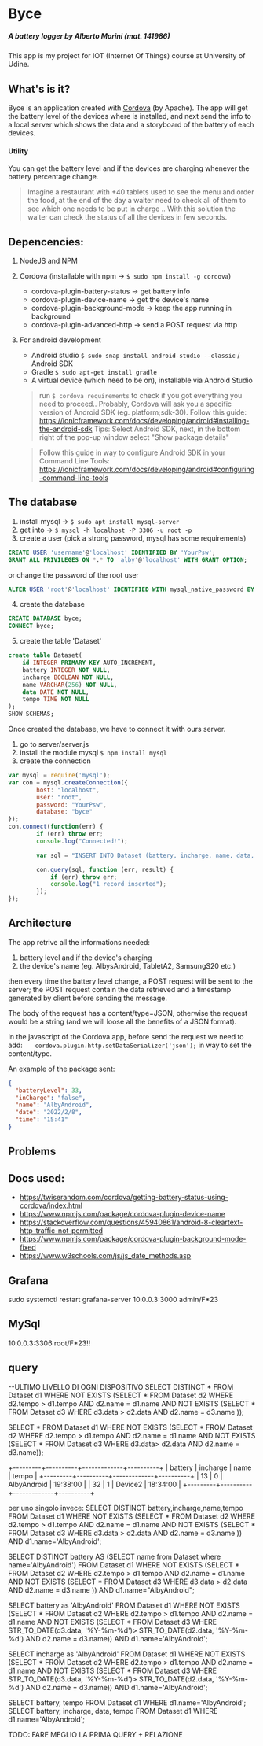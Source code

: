# Byce
##### A battery logger by Alberto Morini (mat. 141986)

This app is my project for IOT (Internet Of Things) course at University of Udine.

## What's is it?
Byce is an application created with <u url="https://cordova.apache.org/">Cordova</u> (by Apache).
The app will get the battery level of the devices where is installed, and next send the info to a local server which shows the data and a storyboard of the battery of each devices.

#### Utility
You can get the battery level and if the devices are charging whenever the battery percentage change.
>Imagine a restaurant with +40 tablets used to see the menu and order the food, at the end of the day a waiter need to check all of them to see which one needs to be put in charge .. With this solution the waiter can check the status of all the devices in few seconds.


## Depencencies:
1. NodeJS and NPM
2. Cordova (installable with npm -> `$ sudo npm install -g cordova`)
    * cordova-plugin-battery-status -> get battery info
    * cordova-plugin-device-name -> get the device's name
    * cordova-plugin-background-mode -> keep the app running in background
    * cordova-plugin-advanced-http -> send a POST request via http

3. For android development
    * Android studio `$ sudo snap install android-studio --classic` / Android SDK
    * Gradle `$ sudo apt-get install gradle`
    * A virtual device (which need to be on), installable via Android Studio

    > run `$ cordova requirements` to check if you got everything you need to proceed.. Probably, Cordova will ask you a specific version of Android SDK (eg. platform;sdk-30).
    Follow this guide: https://ionicframework.com/docs/developing/android#installing-the-android-sdk
    Tips: Select Android SDK, next, in the bottom right of the pop-up window select "Show package details"

    >Follow this guide in way to configure Android SDK in your Command Line Tools: https://ionicframework.com/docs/developing/android#configuring-command-line-tools


## The database
1. install mysql -> `$ sudo apt install mysql-server`
2. get into -> `$ mysql -h localhost -P 3306 -u root -p`
3. create a user (pick a strong password, mysql has some requirements)
```sql
CREATE USER 'username'@'localhost' IDENTIFIED BY 'YourPsw';
GRANT ALL PRIVILEGES ON *.* TO 'alby'@'localhost' WITH GRANT OPTION;
```
or change the password of the root user
```sql
ALTER USER 'root'@'localhost' IDENTIFIED WITH mysql_native_password BY 'YourPsw'
```
4. create the database
```sql
CREATE DATABASE byce;
CONNECT byce;
```
5. create the table 'Dataset'
```sql
create table Dataset(
    id INTEGER PRIMARY KEY AUTO_INCREMENT,
    battery INTEGER NOT NULL,
    incharge BOOLEAN NOT NULL,
    name VARCHAR(256) NOT NULL,
    data DATE NOT NULL,
    tempo TIME NOT NULL
);
SHOW SCHEMAS;
```

Once created the database, we have to connect it with ours server.
1. go to server/server.js
2. install the module mysql `$ npm install mysql`
3. create the connection
```javascript  
var mysql = require('mysql');
var con = mysql.createConnection({
        host: "localhost",
        user: "root",
        password: "YourPsw",    
        database: "byce"
});
con.connect(function(err) {
        if (err) throw err;
        console.log("Connected!");

        var sql = "INSERT INTO Dataset (battery, incharge, name, data, tempo) VALUES (64,true,'AlbyAndroid','2022/03/08','12:34');"

        con.query(sql, function (err, result) {
            if (err) throw err;
            console.log("1 record inserted");
        });
});
```

## Architecture
The app retrive all the informations needed:
1. battery level and if the device's charging
2. the device's name (eg. AlbysAndroid, TabletA2, SamsungS20 etc.)

then every time the battery level change, a POST request will be sent to the server; the POST request contain the data retrieved and a timestamp generated by client before sending the message.

The body of the request has a content/type=JSON, otherwise the request would be a string (and we will loose all the benefits of a JSON format).

In the javascript of the Cordova app, before send the request we need to add: `   cordova.plugin.http.setDataSerializer('json');` in way to set the content/type.


An example of the package sent:
```JSON
{
  "batteryLevel": 33,
  "inCharge": "false",
  "name": "AlbyAndroid",
  "date": "2022/2/8",
  "time": "15:41"
}
```




## Problems


## Docs used:

* https://twiserandom.com/cordova/getting-battery-status-using-cordova/index.html
* https://www.npmjs.com/package/cordova-plugin-device-name
* https://stackoverflow.com/questions/45940861/android-8-cleartext-http-traffic-not-permitted
* https://www.npmjs.com/package/cordova-plugin-background-mode-fixed
* https://www.w3schools.com/js/js_date_methods.asp


## Grafana
sudo systemctl restart grafana-server
10.0.0.3:3000
admin/F*23
## MySql
10.0.0.3:3306
root/F*23!!


## query

--ULTIMO LIVELLO DI OGNI DISPOSITIVO
SELECT DISTINCT * FROM Dataset d1 WHERE NOT EXISTS
 (SELECT * FROM Dataset d2 WHERE d2.tempo > d1.tempo AND d2.name = d1.name AND NOT EXISTS
      (SELECT * FROM Dataset d3 WHERE d3.data > d2.data AND d2.name = d3.name ));


SELECT * FROM Dataset d1 WHERE NOT EXISTS
    (SELECT * FROM Dataset d2 WHERE d2.tempo > d1.tempo  AND d2.name = d1.name AND NOT EXISTS
        (SELECT * FROM Dataset d3 WHERE d3.data> d2.data AND d2.name = d3.name));


+---------+----------+-------------+----------+
| battery | incharge | name        | tempo    |
+---------+----------+-------------+----------+
|      13 |        0 | AlbyAndroid | 19:38:00 |
|      32 |        1 | Device2     | 18:34:00 |
+---------+----------+-------------+----------+

per uno singolo invece:
SELECT DISTINCT battery,incharge,name,tempo FROM Dataset d1 WHERE NOT EXISTS (SELECT * FROM Dataset d2 WHERE d2.tempo > d1.tempo AND d2.name = d1.name AND NOT EXISTS (SELECT * FROM Dataset d3 WHERE d3.data > d2.data AND d2.name = d3.name )) AND d1.name='AlbyAndroid';




SELECT DISTINCT battery AS (SELECT name from Dataset where name='AlbyAndroid') FROM Dataset d1 WHERE NOT EXISTS (SELECT * FROM Dataset d2 WHERE d2.tempo > d1.tempo AND d2.name = d1.name AND NOT EXISTS (SELECT * FROM Dataset d3 WHERE d3.data > d2.data AND d2.name = d3.name )) AND d1.name="AlbyAndroid";


SELECT battery as 'AlbyAndroid'  FROM Dataset d1 WHERE NOT EXISTS
    (SELECT * FROM Dataset d2 WHERE d2.tempo > d1.tempo  AND d2.name = d1.name AND NOT EXISTS
        (SELECT * FROM Dataset d3 WHERE STR_TO_DATE(d3.data, '%Y-%m-%d')> STR_TO_DATE(d2.data, '%Y-%m-%d') AND d2.name = d3.name)) AND d1.name='AlbyAndroid';

SELECT incharge as 'AlbyAndroid'  FROM Dataset d1 WHERE NOT EXISTS
    (SELECT * FROM Dataset d2 WHERE d2.tempo > d1.tempo  AND d2.name = d1.name AND NOT EXISTS
        (SELECT * FROM Dataset d3 WHERE STR_TO_DATE(d3.data, '%Y-%m-%d')> STR_TO_DATE(d2.data, '%Y-%m-%d') AND d2.name = d3.name)) AND d1.name='AlbyAndroid';

SELECT battery, tempo FROM Dataset d1 WHERE d1.name='AlbyAndroid';
SELECT battery, incharge, data, tempo FROM Dataset d1 WHERE d1.name='AlbyAndroid';

TODO: FARE MEGLIO LA PRIMA QUERY + RELAZIONE
